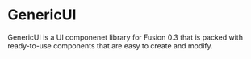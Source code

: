 # GenericUI
GenericUI is a UI componenet library for Fusion 0.3 that is packed with ready-to-use components that are easy to create and modify.
